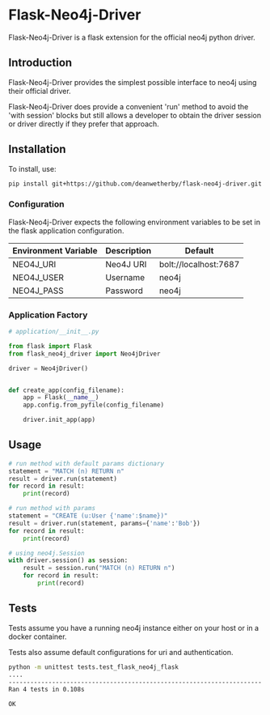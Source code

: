 # Flask-Neo4j-Driver

Flask-Neo4j-Driver is a flask extension for the official neo4j python driver.

## Introduction

Flask-Neo4j-Driver provides the simplest possible interface to neo4j using their official driver.

Flask-Neo4j-Driver does provide a convenient 'run' method to avoid the 'with session' blocks but still allows a developer to obtain the driver session or driver directly if they prefer that approach.

## Installation

To install, use:

```bash
pip install git+https://github.com/deanwetherby/flask-neo4j-driver.git
```

### Configuration

Flask-Neo4j-Driver expects the following environment variables to be set in the flask application configuration.

| Environment Variable | Description | Default |
|----------------------|-------------|---------|
| NEO4J_URI | Neo4J URI | bolt://localhost:7687 |
| NEO4J_USER | Username | neo4j |
| NEO4J_PASS | Password | neo4j |

### Application Factory

```python
# application/__init__.py

from flask import Flask
from flask_neo4j_driver import Neo4jDriver

driver = Neo4jDriver()


def create_app(config_filename):
    app = Flask(__name__)
    app.config.from_pyfile(config_filename)

    driver.init_app(app)
```

## Usage

```python
# run method with default params dictionary
statement = "MATCH (n) RETURN n"
result = driver.run(statement)
for record in result:
    print(record)
```
```python
# run method with params
statement = "CREATE (u:User {'name':$name})"
result = driver.run(statement, params={'name':'Bob'})
for record in result:
    print(record)
```
```python
# using neo4j.Session
with driver.session() as session:
    result = session.run("MATCH (n) RETURN n")
    for record in result:
        print(record)
```

## Tests

Tests assume you have a running neo4j instance either on your host or in a docker container.

Tests also assume default configurations for uri and authentication.

```bash
python -m unittest tests.test_flask_neo4j_flask
....
----------------------------------------------------------------------
Ran 4 tests in 0.108s

OK
```
